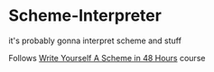 # Scheme-Interpreter
it's probably gonna interpret scheme and stuff

Follows [Write Yourself A Scheme in 48 Hours](https://en.wikibooks.org/wiki/Write_Yourself_a_Scheme_in_48_Hours/First_Steps) course
